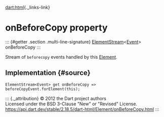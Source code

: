 [dart:html](../../dart-html/dart-html-library){._links-link}

onBeforeCopy property
=====================

::: {#getter .section .multi-line-signature}
[ElementStream](../elementstream-class)\<[Event](../event-class)\>
onBeforeCopy
:::

Stream of `beforecopy` events handled by this
[Element](../element-class).

Implementation {#source}
--------------

``` {.language-dart data-language="dart"}
ElementStream<Event> get onBeforeCopy => beforeCopyEvent.forElement(this);
```

::: {._attribution}
© 2012 the Dart project authors\
Licensed under the BSD 3-Clause \"New\" or \"Revised\" License.\
<https://api.dart.dev/stable/2.18.5/dart-html/Element/onBeforeCopy.html>
:::
